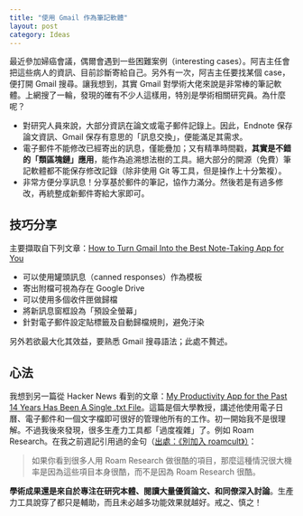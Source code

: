 ```yaml
---
title: "使用 Gmail 作為筆記軟體"
layout: post
category: Ideas 
---
```


最近參加婦癌會議，偶爾會遇到一些困難案例（interesting cases）。阿吉主任會把這些病人的資訊、目前診斷寄給自己。另外有一次，阿吉主任要找某個 case，便打開 Gmail 搜尋。讓我想到，其實 Gmail 對學術大佬來說是非常棒的筆記軟體。上網搜了一輪，發現的確有不少人這樣用，特別是學術相關研究員。為什麼呢？

- 對研究人員來說，大部分資訊在論文或電子郵件記錄上。因此，Endnote 保存論文資訊、Gmail 保存有意思的「訊息交換」，便能滿足其需求。
- 電子郵件不能修改已經寄出的訊息，僅能疊加；又有精準時間戳，**其實是不錯的「類區塊鏈」應用**，能作為追溯想法樹的工具。絕大部分的開源（免費）筆記軟體都不能保存修改記錄（除非使用 Git 等工具，但是操作上十分繁複）。
- 非常方便分享訊息！分享基於郵件的筆記，協作力滿分。然後若是有過多修改，再統整成新郵件寄給大家即可。

## 技巧分享

主要擷取自下列文章：[How to Turn Gmail Into the Best Note-Taking App for You](https://www.makeuseof.com/tag/gmail-note-taking-tool-tips/)

- 可以使用罐頭訊息（canned responses）作為模板
- 寄出附檔可視為存在 Google Drive
- 可以使用多個收件匣做歸檔
- 將新訊息窗框設為「預設全螢幕」
- 針對電子郵件設定貼標籤及自動歸檔規則，避免汙染

另外若欲最大化其效益，要熟悉 Gmail 搜尋語法；此處不贅述。

## 心法

我想到另一篇從 Hacker News 看到的文章：[My Productivity App for the Past 14 Years Has Been A Single .txt File](https://jeffhuang.com/productivity_text_file/)。這篇是個大學教授，講述他使用電子日曆、電子郵件和一個文字檔即可很好的管理他所有的工作。初一開始我不是很理解。不過我後來發現，很多生產力工具都「過度複雜」了。例如 Roam Research。在我之前週記引用過的金句（[出處：《別加入 roamcult》）](https://sspai.com/post/61010)：

> 如果你看到很多人用 Roam Research 做很酷的項目，那麼這種情況很大機率是因為這些項目本身很酷，而不是因為 Roam Research 很酷。

**學術成果還是來自於專注在研究本體、閱讀大量優質論文、和同僚深入討論**。生產力工具說穿了都只是輔助，而且未必越多功能效果就越好。戒之、慎之！